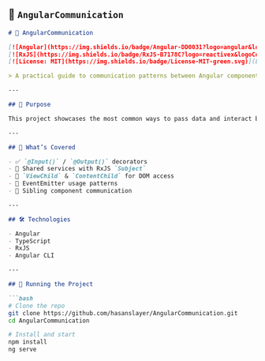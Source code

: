 ## 📡 `AngularCommunication`

```markdown
# 🔗 AngularCommunication

[![Angular](https://img.shields.io/badge/Angular-DD0031?logo=angular&logoColor=white)](https://angular.io/)
[![RxJS](https://img.shields.io/badge/RxJS-B7178C?logo=reactivex&logoColor=white)](https://rxjs.dev/)
[![License: MIT](https://img.shields.io/badge/License-MIT-green.svg)](LICENSE)

> A practical guide to communication patterns between Angular components.

---

## 🎯 Purpose

This project showcases the most common ways to pass data and interact between components in Angular apps — from inputs/outputs to shared services and observables.

---

## 🧩 What’s Covered

- ✅ `@Input()` / `@Output()` decorators
- 🔁 Shared services with RxJS `Subject`
- 📍 `ViewChild` & `ContentChild` for DOM access
- 📣 EventEmitter usage patterns
- 💬 Sibling component communication

---

## 🛠️ Technologies

- Angular
- TypeScript
- RxJS
- Angular CLI

---

## 🚀 Running the Project

```bash
# Clone the repo
git clone https://github.com/hasanslayer/AngularCommunication.git
cd AngularCommunication

# Install and start
npm install
ng serve
